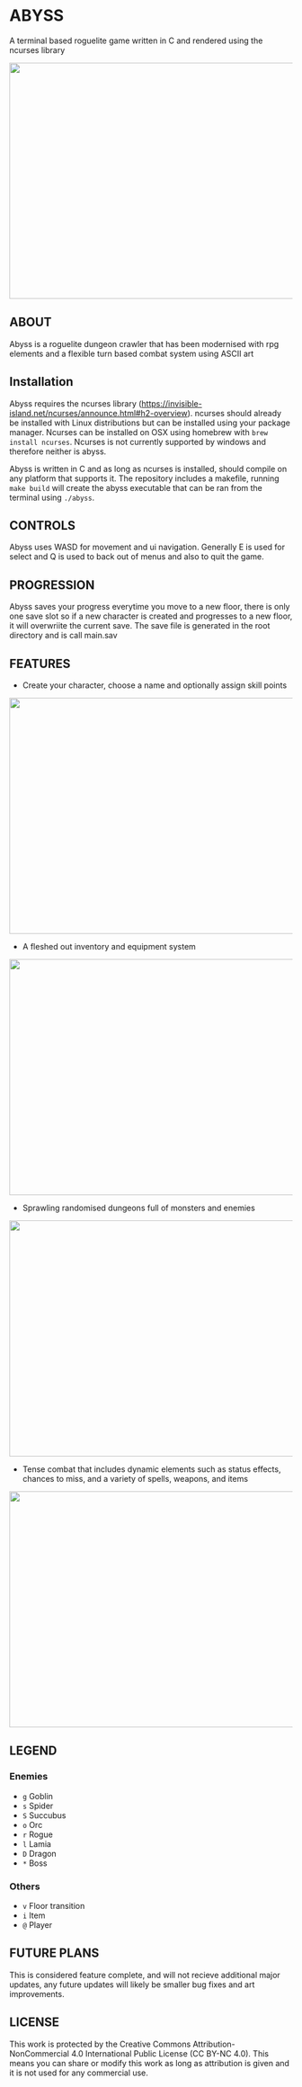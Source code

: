 # ABYSS
A terminal based roguelite game written in C and rendered using the ncurses library

<img src="https://i.imgur.com/3vt5cBl.png"  width="600" height="420"> 

## ABOUT
Abyss is a roguelite dungeon crawler that has been modernised with rpg elements and a flexible turn based combat system using ASCII art

## Installation
Abyss requires the ncurses library (https://invisible-island.net/ncurses/announce.html#h2-overview).
ncurses should already be installed with Linux distributions but can be installed using your package manager. Ncurses can be installed on OSX using homebrew with `brew install ncurses`. Ncurses is not currently supported by windows and therefore neither is abyss.

Abyss is written in C and as long as ncurses is installed, should compile on any platform that supports it. The repository includes a makefile, running `make build` will create the abyss executable that can be ran from the terminal using `./abyss`.

## CONTROLS
Abyss uses WASD for movement and ui navigation. Generally E is used for select and Q is used to back out of menus and also to quit the game.

## PROGRESSION
Abyss saves your progress everytime you move to a new floor, there is only one save slot so if a new character is created and progresses to a new floor, it will overwriite the current save. The save file is generated in the root directory and is call main.sav

## FEATURES
- Create your character, choose a name and optionally assign skill points
<img src="https://i.imgur.com/advL3IH.png" width="600" height="420">

- A fleshed out inventory and equipment system
<img src="https://i.imgur.com/PzKxEE8.png" width="600" height="420">

- Sprawling randomised dungeons full of monsters and enemies
<img src="https://i.imgur.com/L4218W7.png" width="600" height="420">

- Tense combat that includes dynamic elements such as status effects, chances to miss, and a variety of spells, weapons, and items
<img src="https://i.imgur.com/kYC34GT.png" width="600" height="420">

## LEGEND

### Enemies
- `g` Goblin
- `s` Spider
- `S` Succubus
- `o` Orc
- `r` Rogue
- `l` Lamia
- `D` Dragon
- `*` Boss

### Others
- `v` Floor transition
- `i` Item
- `@` Player

## FUTURE PLANS
This is considered feature complete, and will not recieve additional major updates, any future updates will likely be smaller bug fixes and art improvements.

## LICENSE
This work is protected by the Creative Commons Attribution-NonCommercial 4.0 International Public License (CC BY-NC 4.0). This means you can share or modify this work as long as attribution is given and it is not used for any commercial use.
